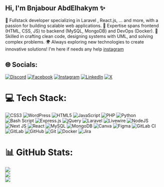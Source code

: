 ## Hi, I'm Bnjabour AbdElhakym ✨

🚀 Fullstack developer specializing in Laravel , React.js, ... and more, with a passion for building scalable web applications.
🎨 Expertise spans frontend (HTML, CSS, JS) to backend (MySQL, MongoDB) and DevOps (Docker).
🔧 Skilled in crafting clean code, designing systems with UML, and solving complex problems.
🌍 Always exploring new technologies to create innovative solutions!
I'm here if needs any help [instagram](https://www.instagram.com/kakim_bnj)


## 🌐 Socials:
[![Discord](https://img.shields.io/badge/Discord-%237289DA.svg?logo=discord&logoColor=white)](https://discord.gg/abd_elhakym) 
[![Facebook](https://img.shields.io/badge/Facebook-%231877F2.svg?logo=facebook&logoColor=white)](https://facebook.com/Abd%20Elhakym%20Bnjabour) 
[![Instagram](https://img.shields.io/badge/Instagram-%23E4405F.svg?logo=instagram&logoColor=white)](https://instagram.com/kakim_bnj) 
[![LinkedIn](https://img.shields.io/badge/LinkedIn-%230077B5.svg?logo=linkedin&logoColor=white)](https://linkedin.com/in/Abd%20Elhakym%20BNJABOUR) 
[![X](https://img.shields.io/badge/X-black.svg?logo=x&logoColor=white)](https://x.com/kakim_BNJ)

# 💻 Tech Stack:
![CSS3](https://img.shields.io/badge/css3-%231572B6.svg?style=for-the-badge&logo=css3&logoColor=white) ![WordPress](https://img.shields.io/badge/WordPress-%23117AC9.svg?style=for-the-badge&logo=WordPress&logoColor=white) ![HTML5](https://img.shields.io/badge/html5-%23E34F26.svg?style=for-the-badge&logo=html5&logoColor=white) ![JavaScript](https://img.shields.io/badge/javascript-%23323330.svg?style=for-the-badge&logo=javascript&logoColor=%23F7DF1E) ![PHP](https://img.shields.io/badge/php-%23777BB4.svg?style=for-the-badge&logo=php&logoColor=white) ![Python](https://img.shields.io/badge/python-3670A0?style=for-the-badge&logo=python&logoColor=ffdd54) ![Bash Script](https://img.shields.io/badge/bash_script-%23121011.svg?style=for-the-badge&logo=gnu-bash&logoColor=white) ![Express.js](https://img.shields.io/badge/express.js-%23404d59.svg?style=for-the-badge&logo=express&logoColor=%2361DAFB) ![jQuery](https://img.shields.io/badge/jquery-%230769AD.svg?style=for-the-badge&logo=jquery&logoColor=white) ![Laravel](https://img.shields.io/badge/laravel-%23FF2D20.svg?style=for-the-badge&logo=laravel&logoColor=white) ![Livewire](https://img.shields.io/badge/livewire-%234e56a6.svg?style=for-the-badge&logo=livewire&logoColor=white) ![NodeJS](https://img.shields.io/badge/node.js-6DA55F?style=for-the-badge&logo=node.js&logoColor=white) ![Next JS](https://img.shields.io/badge/Next-black?style=for-the-badge&logo=next.js&logoColor=white) ![React](https://img.shields.io/badge/react-%2320232a.svg?style=for-the-badge&logo=react&logoColor=%2361DAFB) ![MySQL](https://img.shields.io/badge/mysql-4479A1.svg?style=for-the-badge&logo=mysql&logoColor=white) ![MongoDB](https://img.shields.io/badge/MongoDB-%234ea94b.svg?style=for-the-badge&logo=mongodb&logoColor=white) ![Canva](https://img.shields.io/badge/Canva-%2300C4CC.svg?style=for-the-badge&logo=Canva&logoColor=white) ![Figma](https://img.shields.io/badge/figma-%23F24E1E.svg?style=for-the-badge&logo=figma&logoColor=white) ![GitLab CI](https://img.shields.io/badge/gitlab%20CI-%23181717.svg?style=for-the-badge&logo=gitlab&logoColor=white) ![GitLab](https://img.shields.io/badge/gitlab-%23181717.svg?style=for-the-badge&logo=gitlab&logoColor=white) ![GitHub](https://img.shields.io/badge/github-%23121011.svg?style=for-the-badge&logo=github&logoColor=white) ![Git](https://img.shields.io/badge/git-%23F05033.svg?style=for-the-badge&logo=git&logoColor=white) ![Docker](https://img.shields.io/badge/docker-%230db7ed.svg?style=for-the-badge&logo=docker&logoColor=white) ![Jira](https://img.shields.io/badge/jira-%230A0FFF.svg?style=for-the-badge&logo=jira&logoColor=white)
# 📊 GitHub Stats:
![](https://github-readme-stats.vercel.app/api?username=Bnjabour-AbdElhakym&theme=catppuccin_mocha&hide_border=true&include_all_commits=false&count_private=false)<br/>
![](https://nirzak-streak-stats.vercel.app/?user=Bnjabour-AbdElhakym&theme=catppuccin_mocha&hide_border=true)<br/>
![](https://github-readme-stats.vercel.app/api/top-langs/?username=Bnjabour-AbdElhakym&theme=catppuccin_mocha&hide_border=true&include_all_commits=false&count_private=false&layout=compact)

<!-- Proudly created with GPRM ( https://gprm.itsvg.in ) -->
